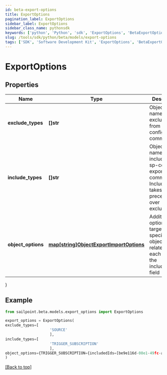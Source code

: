 ```yaml
---
id: beta-export-options
title: ExportOptions
pagination_label: ExportOptions
sidebar_label: ExportOptions
sidebar_class_name: pythonsdk
keywords: ['python', 'Python', 'sdk', 'ExportOptions', 'BetaExportOptions'] 
slug: /tools/sdk/python/beta/models/export-options
tags: ['SDK', 'Software Development Kit', 'ExportOptions', 'BetaExportOptions']
---
```


# ExportOptions


## Properties

Name | Type | Description | Notes
------------ | ------------- | ------------- | -------------
**exclude_types** | **[]str** | Object type names to be excluded from an sp-config export command. | [optional] 
**include_types** | **[]str** | Object type names to be included in an sp-config export command. IncludeTypes takes precedence over excludeTypes. | [optional] 
**object_options** | [**map[string]ObjectExportImportOptions**](object-export-import-options) | Additional options targeting specific objects related to each item in the includeTypes field | [optional] 
}

## Example

```python
from sailpoint.beta.models.export_options import ExportOptions

export_options = ExportOptions(
exclude_types=[
                    'SOURCE'
                    ],
include_types=[
                    'TRIGGER_SUBSCRIPTION'
                    ],
object_options={TRIGGER_SUBSCRIPTION={includedIds=[be9e116d-08e1-49fc-ab7f-fa585e96c9e4], includedNames=[Test 2]}}
)

```
[[Back to top]](#) 

